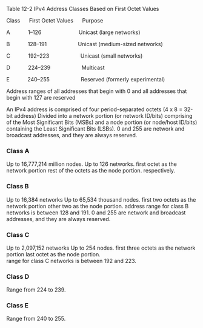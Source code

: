 
Table 12-2 IPv4 Address Classes Based on First Octet Values

Class      First Octet Values      Purpose

A            1–126                         Unicast (large networks)

B            128–191                     Unicast (medium-sized networks)

C            192–223                     Unicast (small networks)

D            224–239                     Multicast

E            240–255                     Reserved (formerly experimental)

Address ranges of all addresses that begin with 0 and all addresses that begin with 127 are reserved

An IPv4 address is comprised of four period-separated octets (4 x 8 = 32-bit address)
Divided into a network portion (or network ID/bits) comprising of the Most Significant Bits (MSBs) and a node portion (or node/host ID/bits) containing the Least Significant Bits (LSBs).
0 and 255 are network and broadcast addresses, and they are always reserved.

### Class A

Up to 16,777,214 million nodes. 
Up to 126 networks.
first octet as the network portion 
rest of the octets as the node portion. 
respectively. 


### Class B

Up to 16,384 networks
Up to 65,534 thousand nodes.
first two octets as the network portion
other two as the node portion. 
address range for class B networks is between 128 and 191.
0 and 255 are network and broadcast addresses, and they are always reserved.

### Class C

Up to 2,097,152 networks
Up to 254 nodes.
first three octets as the network portion 
last octet as the node portion.  
range for class C networks is between 192 and 223. 

### Class D

Range from 224 to 239.

### Class E

Range from 240 to 255.
